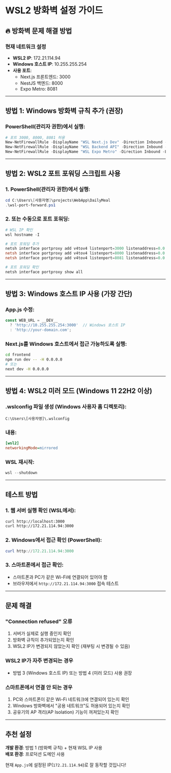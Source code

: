 # WSL2 방화벽 설정 가이드

## 🔥 방화벽 문제 해결 방법

### 현재 네트워크 설정
- **WSL2 IP**: 172.21.114.94
- **Windows 호스트 IP**: 10.255.255.254
- **사용 포트**:
  - Next.js 프론트엔드: 3000
  - NestJS 백엔드: 8000
  - Expo Metro: 8081

---

## 방법 1: Windows 방화벽 규칙 추가 (권장)

### PowerShell(관리자 권한)에서 실행:
```powershell
# 포트 3000, 8000, 8081 허용
New-NetFirewallRule -DisplayName "WSL Next.js Dev" -Direction Inbound -LocalPort 3000 -Protocol TCP -Action Allow
New-NetFirewallRule -DisplayName "WSL Backend API" -Direction Inbound -LocalPort 8000 -Protocol TCP -Action Allow
New-NetFirewallRule -DisplayName "WSL Expo Metro" -Direction Inbound -LocalPort 8081 -Protocol TCP -Action Allow
```

---

## 방법 2: WSL2 포트 포워딩 스크립트 사용

### 1. PowerShell(관리자 권한)에서 실행:
```powershell
cd C:\Users\[사용자명]\projects\WebApp\DailyMeal
.\wsl-port-forward.ps1
```

### 2. 또는 수동으로 포트 포워딩:
```powershell
# WSL IP 확인
wsl hostname -I

# 포트 포워딩 추가
netsh interface portproxy add v4tov4 listenport=3000 listenaddress=0.0.0.0 connectport=3000 connectaddress=172.21.114.94
netsh interface portproxy add v4tov4 listenport=8000 listenaddress=0.0.0.0 connectport=8000 connectaddress=172.21.114.94
netsh interface portproxy add v4tov4 listenport=8081 listenaddress=0.0.0.0 connectport=8081 connectaddress=172.21.114.94

# 포트 포워딩 확인
netsh interface portproxy show all
```

---

## 방법 3: Windows 호스트 IP 사용 (가장 간단)

### App.js 수정:
```javascript
const WEB_URL = __DEV__ 
  ? 'http://10.255.255.254:3000'  // Windows 호스트 IP
  : 'http://your-domain.com';
```

### Next.js를 Windows 호스트에서 접근 가능하도록 실행:
```bash
cd frontend
npm run dev -- -H 0.0.0.0
# 또는
next dev -H 0.0.0.0
```

---

## 방법 4: WSL2 미러 모드 (Windows 11 22H2 이상)

### .wslconfig 파일 생성 (Windows 사용자 홈 디렉토리):
```
C:\Users\[사용자명]\.wslconfig
```

### 내용:
```ini
[wsl2]
networkingMode=mirrored
```

### WSL 재시작:
```powershell
wsl --shutdown
```

---

## 테스트 방법

### 1. 웹 서버 실행 확인 (WSL에서):
```bash
curl http://localhost:3000
curl http://172.21.114.94:3000
```

### 2. Windows에서 접근 확인 (PowerShell):
```powershell
curl http://172.21.114.94:3000
```

### 3. 스마트폰에서 접근 확인:
- 스마트폰과 PC가 같은 Wi-Fi에 연결되어 있어야 함
- 브라우저에서 `http://172.21.114.94:3000` 접속 테스트

---

## 문제 해결

### "Connection refused" 오류
1. 서버가 실제로 실행 중인지 확인
2. 방화벽 규칙이 추가되었는지 확인
3. WSL2 IP가 변경되지 않았는지 확인 (재부팅 시 변경될 수 있음)

### WSL2 IP가 자주 변경되는 경우
- 방법 3 (Windows 호스트 IP) 또는 방법 4 (미러 모드) 사용 권장

### 스마트폰에서 연결 안 되는 경우
1. PC와 스마트폰이 같은 Wi-Fi 네트워크에 연결되어 있는지 확인
2. Windows 방화벽에서 "공용 네트워크"도 허용되어 있는지 확인
3. 공유기의 AP 격리(AP Isolation) 기능이 꺼져있는지 확인

---

## 추천 설정

**개발 환경**: 방법 1 (방화벽 규칙) + 현재 WSL IP 사용  
**배포 환경**: 프로덕션 도메인 사용

현재 `App.js`에 설정된 IP(`172.21.114.94`)로 잘 동작할 것입니다!
